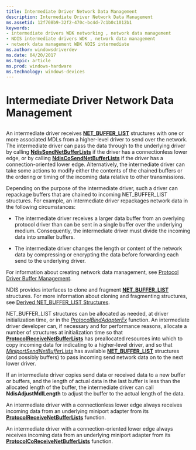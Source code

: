 ```yaml
---
title: Intermediate Driver Network Data Management
description: Intermediate Driver Network Data Management
ms.assetid: 12f708b9-32f2-470c-bc4d-7c1b0c1012b1
keywords:
- intermediate drivers WDK networking , network data management
- NDIS intermediate drivers WDK , network data management
- network data management WDK NDIS intermediate
ms.author: windowsdriverdev
ms.date: 04/20/2017
ms.topic: article
ms.prod: windows-hardware
ms.technology: windows-devices
---
```


# Intermediate Driver Network Data Management


## <a href="" id="ddk-intermediate-driver-packet-management-ng"></a>


An intermediate driver receives [**NET\_BUFFER\_LIST**](https://msdn.microsoft.com/library/windows/hardware/ff568388) structures with one or more associated MDLs from a higher-level driver to send over the network. The intermediate driver can pass the data through to the underlying driver by calling [**NdisSendNetBufferLists**](https://msdn.microsoft.com/library/windows/hardware/ff564535) if the driver has a connectionless lower edge, or by calling [**NdisCoSendNetBufferLists**](https://msdn.microsoft.com/library/windows/hardware/ff561728) if the driver has a connection-oriented lower edge. Alternatively, the intermediate driver can take some actions to modify either the contents of the chained buffers or the ordering or timing of the incoming data relative to other transmissions.

Depending on the purpose of the intermediate driver, such a driver can repackage buffers that are chained to incoming NET\_BUFFER\_LIST structures. For example, an intermediate driver repackages network data in the following circumstances:

-   The intermediate driver receives a larger data buffer from an overlying protocol driver than can be sent in a single buffer over the underlying medium. Consequently, the intermediate driver must divide the incoming data into smaller buffers.

-   The intermediate driver changes the length or content of the network data by compressing or encrypting the data before forwarding each send to the underlying driver.

For information about creating network data management, see [Protocol Driver Buffer Management](protocol-driver-buffer-management.md).

NDIS provides interfaces to clone and fragment [**NET\_BUFFER\_LIST**](https://msdn.microsoft.com/library/windows/hardware/ff568388) structures. For more information about cloning and fragmenting structures, see [Derived NET\_BUFFER\_LIST Structures](derived-net-buffer-list-structures.md).

NET\_BUFFER\_LIST structures can be allocated as needed, at driver initialization time, or in the [*ProtocolBindAdapterEx*](https://msdn.microsoft.com/library/windows/hardware/ff570220) function. An intermediate driver developer can, if necessary and for performance reasons, allocate a number of structures at initialization time so that [**ProtocolReceiveNetBufferLists**](https://msdn.microsoft.com/library/windows/hardware/ff570267) has preallocated resources into which to copy incoming data for indicating to a higher-level driver, and so that [*MiniportSendNetBufferLists*](https://msdn.microsoft.com/library/windows/hardware/ff559440) has available [**NET\_BUFFER\_LIST**](https://msdn.microsoft.com/library/windows/hardware/ff568388) structures (and possibly buffers) to pass incoming send network data on to the next lower driver.

If an intermediate driver copies send data or received data to a new buffer or buffers, and the length of actual data in the last buffer is less than the allocated length of the buffer, the intermediate driver can call **NdisAdjustMdlLength** to adjust the buffer to the actual length of the data.

An intermediate driver with a connectionless lower edge always receives incoming data from an underlying miniport adapter from its [**ProtocolReceiveNetBufferLists**](https://msdn.microsoft.com/library/windows/hardware/ff570267) function.

An intermediate driver with a connection-oriented lower edge always receives incoming data from an underlying miniport adapter from its [**ProtocolCoReceiveNetBufferLists**](https://msdn.microsoft.com/library/windows/hardware/ff570256) function.

 

 





